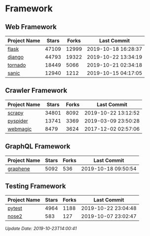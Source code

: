 # Framework

## Web Framework

| Project Name | Stars | Forks | Last Commit |
| ------------ | ----- | ----- | ----------- |
| [flask](https://github.com/pallets/flask) | 47109 | 12999 | 2019-10-18 16:28:37 |
| [django](https://github.com/django/django) | 44793 | 19322 | 2019-10-22 13:34:19 |
| [tornado](https://github.com/tornadoweb/tornado) | 18449 | 5066 | 2019-10-21 02:34:18 |
| [sanic](https://github.com/huge-success/sanic) | 12940 | 1212 | 2019-10-15 04:17:05 |

## Crawler Framework

| Project Name | Stars | Forks | Last Commit |
| ------------ | ----- | ----- | ----------- |
| [scrapy](https://github.com/scrapy/scrapy) | 34801 | 8092 | 2019-10-22 13:12:52 |
| [pyspider](https://github.com/binux/pyspider) | 13741 | 3369 | 2019-03-09 23:50:28 |
| [webmagic](https://github.com/code4craft/webmagic) | 8479 | 3624 | 2017-12-02 02:57:06 |

## GraphQL Framework

| Project Name | Stars | Forks | Last Commit |
| ------------ | ----- | ----- | ----------- |
| [graphene](https://github.com/graphql-python/graphene) | 5092 | 536 | 2019-10-18 09:50:54 |

## Testing Framework

| Project Name | Stars | Forks | Last Commit |
| ------------ | ----- | ----- | ----------- |
| [pytest](https://github.com/pytest-dev/pytest) | 4964 | 1188 | 2019-10-22 23:04:48 |
| [nose2](https://github.com/nose-devs/nose2) | 583 | 127 | 2019-10-07 23:02:47 |

*Update Date: 2019-10-23T14:00:41*